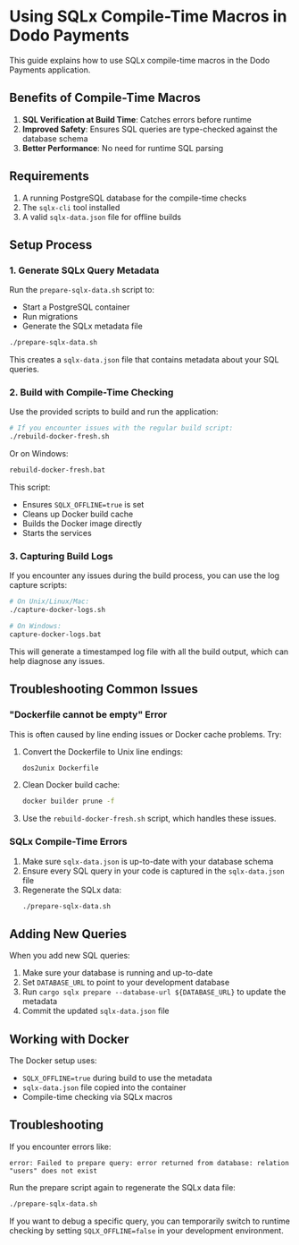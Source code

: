 # Using SQLx Compile-Time Macros in Dodo Payments

This guide explains how to use SQLx compile-time macros in the Dodo Payments application.

## Benefits of Compile-Time Macros

1. **SQL Verification at Build Time**: Catches errors before runtime
2. **Improved Safety**: Ensures SQL queries are type-checked against the database schema
3. **Better Performance**: No need for runtime SQL parsing

## Requirements

1. A running PostgreSQL database for the compile-time checks
2. The `sqlx-cli` tool installed
3. A valid `sqlx-data.json` file for offline builds

## Setup Process

### 1. Generate SQLx Query Metadata

Run the `prepare-sqlx-data.sh` script to:

- Start a PostgreSQL container
- Run migrations
- Generate the SQLx metadata file

```bash
./prepare-sqlx-data.sh
```

This creates a `sqlx-data.json` file that contains metadata about your SQL queries.

### 2. Build with Compile-Time Checking

Use the provided scripts to build and run the application:

```bash
# If you encounter issues with the regular build script:
./rebuild-docker-fresh.sh
```

Or on Windows:

```cmd
rebuild-docker-fresh.bat
```

This script:

- Ensures `SQLX_OFFLINE=true` is set
- Cleans up Docker build cache
- Builds the Docker image directly
- Starts the services

### 3. Capturing Build Logs

If you encounter any issues during the build process, you can use the log capture scripts:

```bash
# On Unix/Linux/Mac:
./capture-docker-logs.sh

# On Windows:
capture-docker-logs.bat
```

This will generate a timestamped log file with all the build output, which can help diagnose any issues.

## Troubleshooting Common Issues

### "Dockerfile cannot be empty" Error

This is often caused by line ending issues or Docker cache problems. Try:

1. Convert the Dockerfile to Unix line endings:

   ```bash
   dos2unix Dockerfile
   ```

2. Clean Docker build cache:

   ```bash
   docker builder prune -f
   ```

3. Use the `rebuild-docker-fresh.sh` script, which handles these issues.

### SQLx Compile-Time Errors

1. Make sure `sqlx-data.json` is up-to-date with your database schema
2. Ensure every SQL query in your code is captured in the `sqlx-data.json` file
3. Regenerate the SQLx data:
   ```bash
   ./prepare-sqlx-data.sh
   ```

## Adding New Queries

When you add new SQL queries:

1. Make sure your database is running and up-to-date
2. Set `DATABASE_URL` to point to your development database
3. Run `cargo sqlx prepare --database-url ${DATABASE_URL}` to update the metadata
4. Commit the updated `sqlx-data.json` file

## Working with Docker

The Docker setup uses:

- `SQLX_OFFLINE=true` during build to use the metadata
- `sqlx-data.json` file copied into the container
- Compile-time checking via SQLx macros

## Troubleshooting

If you encounter errors like:

```
error: Failed to prepare query: error returned from database: relation "users" does not exist
```

Run the prepare script again to regenerate the SQLx data file:

```bash
./prepare-sqlx-data.sh
```

If you want to debug a specific query, you can temporarily switch to runtime checking by setting `SQLX_OFFLINE=false` in your development environment.
